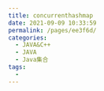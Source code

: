 ```yaml
---
title: concurrenthashmap
date: 2021-09-09 10:33:59
permalink: /pages/ee3f6d/
categories:
  - JAVA&C++
  - JAVA
  - Java集合
tags:
  - 
---
```

